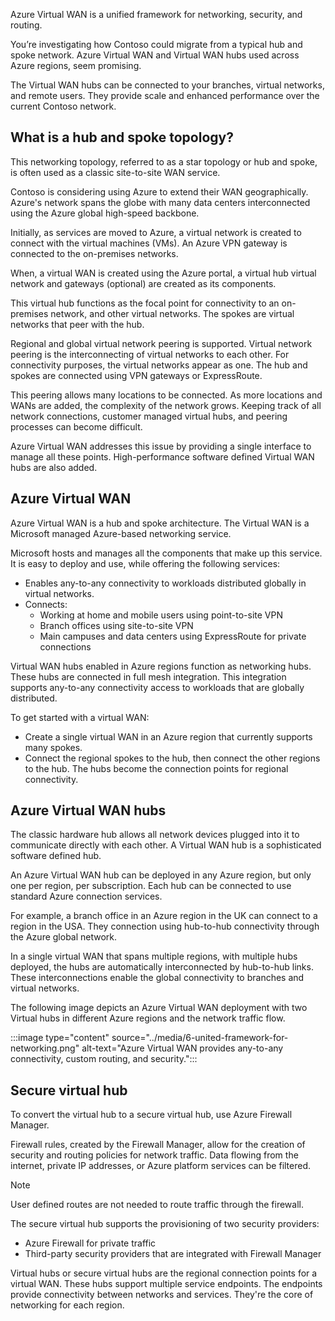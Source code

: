 <!-- Estimated time: 6 minutes -->
<!--LM: Is the previous line meant to be commented out? Global comment across units-->
Azure Virtual WAN is a unified framework for networking, security, and routing.

You’re investigating how Contoso could migrate from a typical hub and spoke network. Azure Virtual WAN and Virtual WAN hubs used across Azure regions, seem promising.

The Virtual WAN hubs can be connected to your branches, virtual networks, and remote users. They provide scale and enhanced performance over the current Contoso network.

## What is a hub and spoke topology?

This networking topology, referred to as a star topology or hub and spoke, is often used as a classic site-to-site WAN service.

Contoso is considering using Azure to extend their WAN geographically. Azure's network spans the globe with many data centers interconnected using the Azure global high-speed backbone.

Initially, as services are moved to Azure, a virtual network is created to connect with the virtual machines (VMs). An Azure VPN gateway is connected to the on-premises networks.
<!--LM: Does it make sense as "virtual hub virtual network" to replace "virtual hub VNet"?-->
When, a virtual WAN is created using the Azure portal, a virtual hub virtual network and gateways (optional) are created as its components.

This virtual hub functions as the focal point for connectivity to an on-premises network, and other virtual networks. The spokes are virtual networks that peer with the hub.

Regional and global virtual network peering is supported. Virtual network peering is the interconnecting of virtual networks to each other. For connectivity purposes, the virtual networks appear as one. The hub and spokes are connected using VPN gateways or ExpressRoute.

 This peering allows many locations to be connected. As more locations and WANs are added, the complexity of the network grows. Keeping track of all network connections, customer managed virtual hubs, and peering processes can become difficult.

Azure Virtual WAN addresses this issue by providing a single interface to manage all these points. High-performance software defined Virtual WAN hubs are also added.

## Azure Virtual WAN

Azure Virtual WAN is a hub and spoke architecture. The Virtual WAN is a Microsoft managed Azure-based networking service.

Microsoft hosts and manages all the components that make up this service.  It is easy to deploy and use, while offering the following services:

- Enables any-to-any connectivity to workloads distributed globally in virtual networks.
- Connects:
  - Working at home and mobile users using point-to-site VPN
  - Branch offices using site-to-site VPN
  - Main campuses and data centers using ExpressRoute for private connections

Virtual WAN hubs enabled in Azure regions function as networking hubs. These hubs are connected in full mesh integration. This integration supports any-to-any connectivity access to workloads that are globally distributed.

To get started with a virtual WAN:

- Create a single virtual WAN in an Azure region that currently supports many spokes.
- Connect the regional spokes to the hub, then connect the other regions to the hub. The hubs become the connection points for regional connectivity.

## Azure Virtual WAN hubs

The classic hardware hub allows all network devices plugged into it to communicate directly with each other. A Virtual WAN hub is a sophisticated software defined hub.

An Azure Virtual WAN hub can be deployed in any Azure region, but only one per region, per subscription. Each hub can be connected to use standard Azure connection services.

For example, a branch office in an Azure region in the UK can connect to a region in the USA. They connection using hub-to-hub connectivity through the Azure global network.

In a single virtual WAN that spans multiple regions, with multiple hubs deployed, the hubs are automatically interconnected by hub-to-hub links. These interconnections enable the global connectivity to branches and virtual networks.

The following image depicts an Azure Virtual WAN deployment with two Virtual hubs in different Azure regions and the network traffic flow.

:::image type="content" source="../media/6-united-framework-for-networking.png" alt-text="Azure Virtual WAN provides any-to-any connectivity, custom routing, and security.":::

## Secure virtual hub

To convert the virtual hub to a secure virtual hub, use Azure Firewall Manager.

Firewall rules, created by the Firewall Manager, allow for the creation of security and routing policies for network traffic. Data flowing from the internet, private IP addresses, or Azure platform services can be filtered.

>[!NOTE]
> User defined routes are not needed to route traffic through the firewall.

The secure virtual hub supports the provisioning of two security providers:

- Azure Firewall for private traffic
- Third-party security providers that are integrated with Firewall Manager

Virtual hubs or secure virtual hubs are the regional connection points for a virtual WAN. These hubs support multiple service endpoints. The endpoints provide connectivity between networks and services. They're the core of networking for each region.
